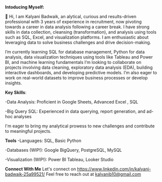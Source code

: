 **Intoducing Myself:**
 
 👋 Hi, I am Kalyani Badwaik, an alytical, curious and  results-driven professional with 3 years of experience in recruitment, now pivoting towards a career in data analysis following a career break.
I have strong skills in data collection, cleansing (transformation), and analysis using tools such as SQL, Excel, and visualization platforms. I am enthusiastic about leveraging data to solve business challenges and drive decision-making.

I’m  currently learning  SQL for database management, Python for data analysis, data visualization techniques using tools like Tableau and Power BI, and machine learning fundamentals
I’m looking to collaborate on projects involving data cleaning, exploratory data analysis (EDA), building interactive dashboards, and developing predictive models. I’m also eager to work on real-world datasets to improve business processes or develop insights.

  **Key Skills**:

-Data Analysis: Proficient in Google Sheets, Advanced Excel , SQL

-Big Query SQL: Experienced in data querying, report generation, and ad-hoc analyses

I'm eager to bring my analytical prowess to new challenges and contribute to meaningful projects.

**Tools**
-Languages: SQL, Basic Python

-Databases (WIP!): Google BigQuery, PostgreSQL, MySQL

-Visualization (WIP!): Power BI Tableau, Looker Studio

**Connect With Me**
Let's connect on  https://www.linkedin.com/in/kalyani-badwaik-25a99521/
Feel free to reach out at kalyanib10@gmail.com
<!---
kalyanisbadwaik/kalyanisbadwaik is a ✨ special ✨ repository because its `README.md` (this file) appears on your GitHub profile.
You can click the Preview link to take a look at your changes.
--->
